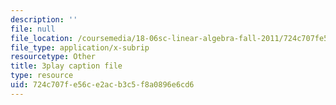 ```yaml
---
description: ''
file: null
file_location: /coursemedia/18-06sc-linear-algebra-fall-2011/724c707fe56ce2acb3c5f8a0896e6cd6_zWxhmBCdvFs.srt
file_type: application/x-subrip
resourcetype: Other
title: 3play caption file
type: resource
uid: 724c707f-e56c-e2ac-b3c5-f8a0896e6cd6
---
```

